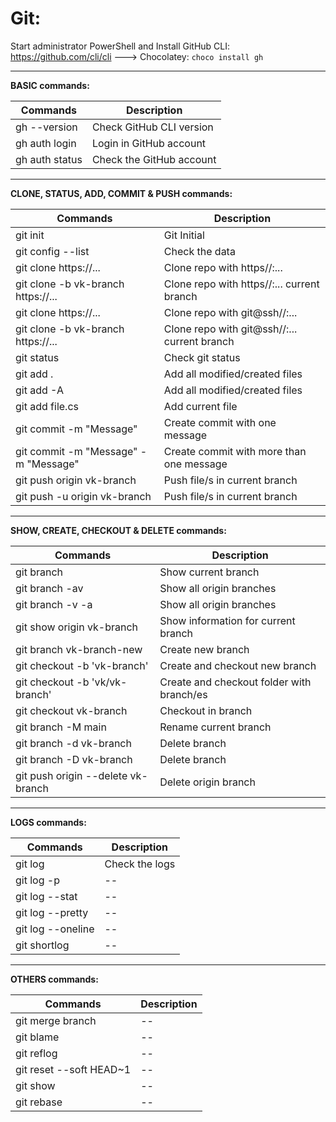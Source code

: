 # **Git:**

Start administrator PowerShell and Install GitHub CLI: https://github.com/cli/cli ---> Chocolatey: ```choco install gh```

---

**BASIC commands:**

|**Commands**                           | **Description**            |
|--                                     | --                         |
|gh --version                           | Check GitHub CLI version   |
|gh auth login                          | Login in GitHub account    |
|gh auth status                         | Check the GitHub account   |

---

**CLONE, STATUS, ADD, COMMIT & PUSH commands:**

|**Commands**                           | **Description**                                |
|--                                     | --                                             |
|git init                               | Git Initial                                    |
|git config --list                      | Check the data                                 |
|git clone https://...                  | Clone repo with https//:...                    |
|git clone -b vk-branch https://...     | Clone repo with https//:... current branch     |
|git clone https://...                  | Clone repo with git@ssh//:...                  |
|git clone -b vk-branch https://...     | Clone repo with git@ssh//:... current branch   |
|git status                             | Check git status                               |
|git add .                              | Add all modified/created files                 |
|git add -A                             | Add all modified/created files                 |
|git add file.cs                        | Add current file                               |
|git commit -m "Message"                | Create commit with one message                 |
|git commit -m "Message" -m "Message"   | Create commit with more than one message       |
|git push origin vk-branch              | Push file/s in current branch                  |
|git push -u origin vk-branch           | Push file/s in current branch                  |

---

**SHOW, CREATE, CHECKOUT & DELETE commands:**

|**Commands**                           | **Description**                            |
|--                                     | --                                         |
|git branch                             | Show current branch                        |
|git branch -av                         | Show all origin branches                   |
|git branch -v -a                       | Show all origin branches                   |
|git show origin vk-branch              | Show information for current branch        |
|git branch vk-branch-new               | Create new branch                          |
|git checkout -b 'vk-branch'            | Create and checkout new branch             |
|git checkout -b 'vk/vk-branch'         | Create and checkout folder with branch/es  |
|git checkout vk-branch                 | Checkout in branch                         |
|git branch -M main                     | Rename current branch                      |
|git branch -d vk-branch                | Delete branch                              |
|git branch -D vk-branch                | Delete branch                              |
|git push origin --delete vk-branch     | Delete origin branch                       |

---

**LOGS commands:**

|**Commands**                           | **Description**    |
|--                                     | --                 |
|git log                                | Check the logs     |
|git log -p                             | --                 |
|git log --stat                         | --                 |
|git log --pretty                       | --                 |
|git log --oneline                      | --                 |
|git shortlog                           | --                 |

---

**OTHERS commands:**

|**Commands**                           | **Description**|
|--                                     | --             |
|git merge branch                       | --             |
|git blame                              | --             |
|git reflog                             | --             |
|git reset --soft HEAD~1                | --             |
|git show                               | --             |
|git rebase                             | --             |
